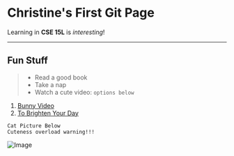 # Christine's First Git Page
Learning in **CSE 15L** is *interesting*!
***
## Fun Stuff

>* Read a good book
>* Take a nap
>* Watch a cute video: `options below`

1. [Bunny Video](https://www.youtube.com/watch?v=hDJkFLnmFHU)
2. [To Brighten Your Day](https://www.youtube.com/watch?v=X-o171qAaUY)

```
Cat Picture Below
Cuteness overload warning!!!
```

![Image](https://images.unsplash.com/photo-1611267254323-4db7b39c732c?ixlib=rb-1.2.1&ixid=MnwxMjA3fDB8MHxzZWFyY2h8Mnx8Y3V0ZSUyMGNhdHxlbnwwfHwwfHw%3D&w=1000&q=80)
